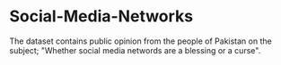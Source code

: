 # Social-Media-Networks
The dataset contains public opinion from the people of Pakistan on the subject; "Whether social media networds are a blessing or a curse".
